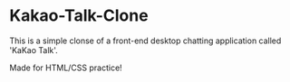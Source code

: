 # Kakao-Talk-Clone

This is a simple clonse of a front-end desktop chatting application called 'KaKao Talk'.

Made for HTML/CSS practice!
